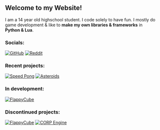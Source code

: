 ## Welcome to my Website!

I am a 14 year old highschool student. I code solely to have fun.
I mostly do game development & like to **make my own libraries & frameworks** in **Python & Lua**.

### Socials:
[![GitHub](https://cdn0.iconfinder.com/data/icons/shift-logotypes/32/Github-48.png)](https://github.com/Zerpnord)
[![Reddit](https://cdn3.iconfinder.com/data/icons/2018-social-media-logotypes/1000/2018_social_media_popular_app_logo_reddit-48.png)](https://reddit.com/u/Zerpnord)



### Recent projects:
[![Speed Pong](https://github-readme-stats.vercel.app/api/pin/?username=Zerpnord&repo=SpeedPong)](https://github.com/Zerpnord/SpeedPong)
[![Asteroids](https://github-readme-stats.vercel.app/api/pin/?username=Zerpnord&repo=AsteroidsLove2D)](https://github.com/Zerpnord/AsteroidsLove2D)


### In development:
[![FlappyCube](https://github-readme-stats.vercel.app/api/pin/?username=Zerpnord&repo=FlappyCube)](https://github.com/Zerpnord/FlappyCube)


### Discontinued projects:
[![FlappyCube](https://github-readme-stats.vercel.app/api/pin/?username=Zerpnord&repo=GodotRoguelike)](https://github.com/Zerpnord/GodotRoguelike)
[![CORP Engine](https://github-readme-stats.vercel.app/api/pin/?username=corpengine&repo=corpengine)](https://github.com/corpengine/corpengine)
